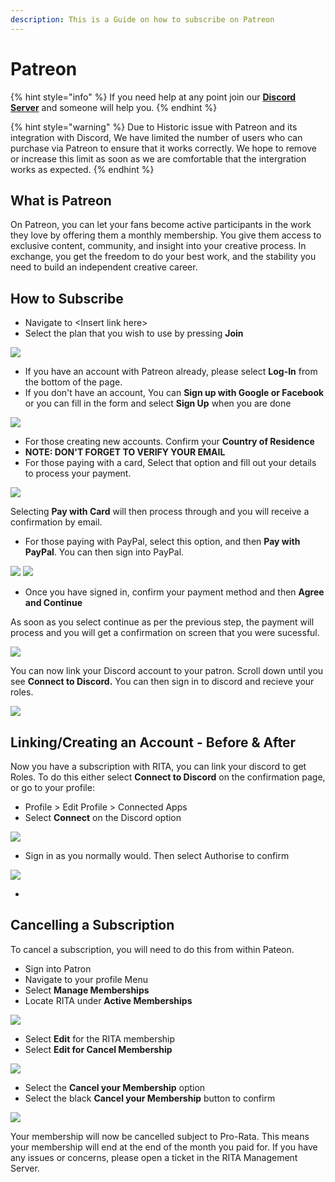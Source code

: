 ```yaml
---
description: This is a Guide on how to subscribe on Patreon
---
```


# Patreon

{% hint style="info" %}
If you need help at any point join our [**Discord Server**](https://discord.gg/mgNR64R) and someone will help you.
{% endhint %}

{% hint style="warning" %}
Due to Historic issue with Patreon and its integration with Discord, We have limited the number of users who can purchase via Patreon to ensure that it works correctly. We hope to remove or increase this limit as soon as we are comfortable that the intergration works as expected.
{% endhint %}

## What is Patreon

On Patreon, you can let your fans become active participants in the work they love by offering them a monthly membership. You give them access to exclusive content, community, and insight into your creative process. In exchange, you get the freedom to do your best work, and the stability you need to build an independent creative career.

## How to Subscribe

* Navigate to \<Insert link here>
* Select the plan that you wish to use by pressing **Join**

![](<../../.gitbook/assets/Capture (1).PNG>)

* If you have an account with Patreon already, please select **Log-In** from the bottom of the page.
* If you don't have an account, You can **Sign up with Google or Facebook** or you can fill in the form and select **Sign Up** when you are done

![](<../../.gitbook/assets/Capture 3 (1).PNG>)

* For those creating new accounts. Confirm your **Country of Residence**
* **NOTE: DON'T FORGET TO VERIFY YOUR EMAIL**
* For those paying with a card, Select that option and fill out your details to process your payment.

![](../../.gitbook/assets/Card.PNG)

Selecting **Pay with Card** will then process through and you will receive a confirmation by email.

* For those paying with PayPal, select this option, and then **Pay with PayPal**. You can then sign into PayPal.

![](../../.gitbook/assets/paypal.PNG) ![](<../../.gitbook/assets/paypal 2.PNG>)

* Once you have signed in, confirm your payment method and then **Agree and Continue**

As soon as you select continue as per the previous step, the payment will process and you will get a confirmation on screen that you were sucessful.

![](<../../.gitbook/assets/Patron done.PNG>)

You can now link your Discord account to your patron. Scroll down until you see **Connect to Discord.** You can then sign in to discord and recieve your roles.

![](<../../.gitbook/assets/Patron discord.PNG>)

## Linking/Creating an Account - Before & After

Now you have a subscription with RITA, you can link your discord to get Roles. To do this either select **Connect to Discord** on the confirmation page, or go to your profile:

* Profile > Edit Profile > Connected Apps
* Select **Connect** on the Discord option

![](../../.gitbook/assets/discord.PNG)

* Sign in as you normally would. Then select Authorise to confirm



![](<../../.gitbook/assets/discord 2.PNG>)

*

## Cancelling a Subscription

To cancel a subscription, you will need to do this from within Pateon.

* Sign into Patron
* Navigate to your profile Menu
* Select **Manage Memberships**
* Locate RITA under **Active Memberships**

![](<../../.gitbook/assets/Patron memberships.PNG>)

* Select **Edit** for the RITA membership
* Select **Edit for Cancel Membership**

![](../../.gitbook/assets/Cancel.PNG)

* Select the **Cancel your Membership** option
* Select the black **Cancel your Membership** button to confirm

![](<../../.gitbook/assets/Cancel (1).PNG>)

Your membership will now be cancelled subject to Pro-Rata. This means your membership will end at the end of the month you paid for. If you have any issues or concerns, please open a ticket in the RITA Management Server.

